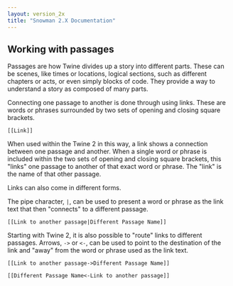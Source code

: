 ```yaml
---
layout: version_2x
title: "Snowman 2.X Documentation"
---
```


## Working with passages

Passages are how Twine divides up a story into different parts. These can be scenes, like times or locations, logical sections, such as different chapters or acts, or even simply blocks of code. They provide a way to understand a story as composed of many parts.

Connecting one passage to another is done through using links. These are words or phrases surrounded by two sets of opening and closing square brackets.

`[[Link]]`

When used within the Twine 2 in this way, a link shows a connection between one passage and another. When a single word or phrase is included within the two sets of opening and closing square brackets, this "links" one passage to another of that exact word or phrase. The "link" is the name of that other passage.

Links can also come in different forms.

The pipe character, `|`, can be used to present a word or phrase as the link text that then "connects" to a different passage.

`[[Link to another passage|Different Passage Name]]`

Starting with Twine 2, it is also possible to "route" links to different passages. Arrows, `->` or `<-`, can be used to point to the destination of the link and "away" from the word or phrase used as the link text.

`[[Link to another passage->Different Passage Name]]`

`[[Different Passage Name<-Link to another passage]]`
